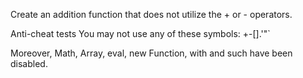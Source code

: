 Create an addition function that does not utilize the + or - operators.

Anti-cheat tests
You may not use any of these symbols: +-[].'"`

Moreover, Math, Array, eval, new Function, with and such have been disabled.

